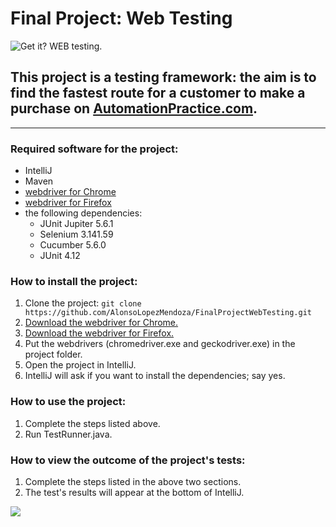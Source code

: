# Final Project: Web Testing

![Get it? WEB testing.](https://media.giphy.com/media/DKHjPO4kwpybm/giphy.gif)

## This project is a testing framework: the aim is to find the fastest route for a customer to make a purchase on [AutomationPractice.com](http://automationpractice.com/index.php).

----

### Required software for the project:
* IntelliJ
* Maven
* [webdriver for Chrome](https://chromedriver.chromium.org/downloads)
* [webdriver for Firefox](https://github.com/mozilla/geckodriver)
* the following dependencies:
  * JUnit Jupiter 5.6.1
  * Selenium 3.141.59
  * Cucumber 5.6.0
  * JUnit 4.12

### How to install the project:
1. Clone the project: ```git clone https://github.com/AlonsoLopezMendoza/FinalProjectWebTesting.git```
1. [Download the webdriver for Chrome.](https://chromedriver.chromium.org/downloads)
1. [Download the webdriver for Firefox.](https://github.com/mozilla/geckodriver)
1. Put the webdrivers (chromedriver.exe and geckodriver.exe) in the project folder.
1. Open the project in IntelliJ.
1. IntelliJ will ask if you want to install the dependencies; say yes.

### How to use the project:
1. Complete the steps listed above.
1. Run TestRunner.java.

### How to view the outcome of the project's tests:
1. Complete the steps listed in the above two sections.
1. The test's results will appear at the bottom of IntelliJ.

![](https://media.giphy.com/media/10391PrBqx2LAc/giphy.gif)
